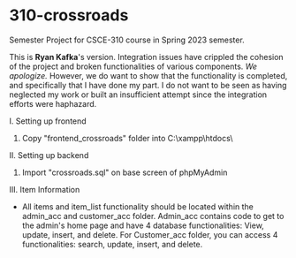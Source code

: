 # 310-crossroads
Semester Project for CSCE-310 course in Spring 2023 semester.

This is **Ryan Kafka**'s version. Integration issues have crippled the cohesion of the project and broken functionalities of various components. 
*We apologize.* However, we do want to show that the functionality is completed, and specifically that I have done my part. I do not want to be
seen as having neglected my work or built an insufficient attempt since the integration efforts were haphazard.

I. Setting up frontend
  1. Copy "frontend_crossroads" folder into C:\xampp\htdocs\

II. Setting up backend
  1. Import "crossroads.sql" on base screen of phpMyAdmin

III. Item Information
- All items and item_list functionality should be located within the admin_acc and customer_acc folder. Admin_acc contains code to get to the admin's home page and have 4 database functionalities: View, update, insert, and delete. For Customer_acc folder, you can access 4 functionalities: search, update, insert, and delete. 
